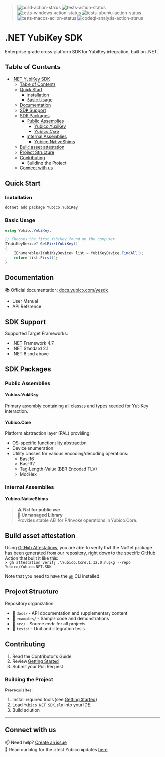 <!-- Copyright 2025 Yubico AB

Licensed under the Apache License, Version 2.0 (the "License");
you may not use this file except in compliance with the License.
You may obtain a copy of the License at

    http://www.apache.org/licenses/LICENSE-2.0

Unless required by applicable law or agreed to in writing, software
distributed under the License is distributed on an "AS IS" BASIS,
WITHOUT WARRANTIES OR CONDITIONS OF ANY KIND, either express or implied.
See the License for the specific language governing permissions and
limitations under the License. -->

> ![build-action-status](https://github.com/Yubico/Yubico.NET.SDK/actions/workflows/build.yml/badge.svg)
> ![tests-action-status](https://github.com/Yubico/Yubico.NET.SDK/actions/workflows/test.yml/badge.svg)
> ![tests-windows-action-status](https://github.com/Yubico/Yubico.NET.SDK/actions/workflows/test-windows.yml/badge.svg)
> ![tests-ubuntu-action-status](https://github.com/Yubico/Yubico.NET.SDK/actions/workflows/test-ubuntu.yml/badge.svg)
> ![tests-macos-action-status](https://github.com/Yubico/Yubico.NET.SDK/actions/workflows/test-macos.yml/badge.svg)
> ![codeql-analysis-action-status](https://github.com/Yubico/Yubico.NET.SDK/actions/workflows/codeql-analysis.yml/badge.svg)

# .NET YubiKey SDK

Enterprise-grade cross-platform SDK for YubiKey integration, built on .NET.

## Table of Contents

- [.NET YubiKey SDK](#net-yubikey-sdk)
    - [Table of Contents](#table-of-contents)
    - [Quick Start](#quick-start)
        - [Installation](#installation)
        - [Basic Usage](#basic-usage)
    - [Documentation](#documentation)
    - [SDK Support](#sdk-support)
    - [SDK Packages](#sdk-packages)
        - [Public Assemblies](#public-assemblies)
            - [Yubico.YubiKey](#yubicoyubikey)
            - [Yubico.Core](#yubicocore)
        - [Internal Assemblies](#internal-assemblies)
            - [Yubico.NativeShims](#yubiconativeshims)
    - [Build asset attestation](#build-asset-attestation)
    - [Project Structure](#project-structure)
    - [Contributing](#contributing)
        - [Building the Project](#building-the-project)
    - [Connect with us](#connect-with-us)

## Quick Start

### Installation

```bash
dotnet add package Yubico.YubiKey
```

### Basic Usage

```csharp
using Yubico.YubiKey;

// Chooses the first YubiKey found on the computer.
IYubiKeyDevice? GetFirstYubiKey()
{
    IEnumerable<IYubiKeyDevice> list = YubiKeyDevice.FindAll();
    return list.First();
}
```

## Documentation

📚 Official documentation: [docs.yubico.com/yesdk](https://docs.yubico.com/yesdk/)

- User Manual
- API Reference

## SDK Support

Supported Target Frameworks:

- .NET Framework 4.7
- .NET Standard 2.1
- .NET 6 and above

## SDK Packages

### Public Assemblies

#### Yubico.YubiKey

Primary assembly containing all classes and types needed for YubiKey interaction.

#### Yubico.Core

Platform abstraction layer (PAL) providing:

- OS-specific functionality abstraction
- Device enumeration
- Utility classes for various encoding/decoding operations:
    - Base16
    - Base32
    - Tag-Length-Value (BER Encoded TLV)
    - ModHex

### Internal Assemblies

#### Yubico.NativeShims

> ⚠️ **Not for public use**  
> 🔧 **Unmanaged Library**  
> Provides stable ABI for P/Invoke operations in Yubico.Core.

## Build asset attestation

Using [GitHub Attestations](https://docs.github.com/en/actions/security-for-github-actions/using-artifact-attestations/using-artifact-attestations-to-establish-provenance-for-builds),
you are able to verify that the NuGet package has been generated from our repository, right down to the specific GitHub
Action that built it like this:  
`> gh attestation verify .\Yubico.Core.1.12.0.nupkg --repo Yubico/Yubico.NET.SDK`

Note that you need to have the [`gh`](https://cli.github.com/) CLI installed.

## Project Structure

Repository organization:

- 📁 `docs/` - API documentation and supplementary content
- 📁 `examples/` - Sample code and demonstrations
- 📁 `src/` - Source code for all projects
- 📁 `tests/` - Unit and integration tests

## Contributing

1. Read the [Contributor's Guide](./CONTRIBUTING.md)
2. Review [Getting Started](./contributordocs/getting-started.md)
3. Submit your Pull Request

### Building the Project

Prerequisites:

1. Install required tools (see [Getting Started](./contributordocs/getting-started.md))
2. Load `Yubico.NET.SDK.sln` into your IDE.
3. Build solution

---

## Connect with us

📫 Need help? [Create an issue](https://github.com/Yubico/Yubico.NET.SDK/issues/new/choose)  
📖 Read our blog for the latest Yubico updates [here](https://www.yubico.com/blog/)

